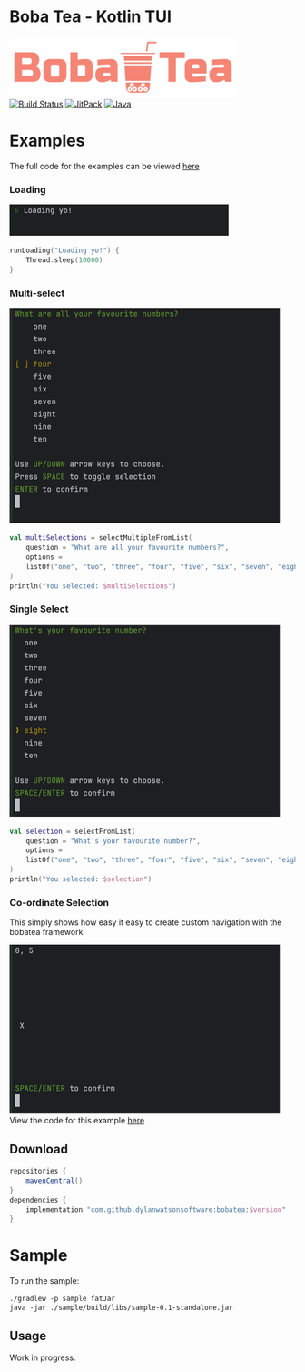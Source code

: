 # Boba Tea - Kotlin TUI

<p>
    <a href="https://github.com/dylanwatsonsoftware/bobatea"><img src="https://raw.githubusercontent.com/dylanwatsonsoftware/bobatea/refs/heads/main/bobatea.png" width="400" alt="Boba Tea"/></a><br/>
    <a href="https://github.com/dylanwatsonsoftware/bobatea/actions"><img src="https://github.com/dylanwatsonsoftware/bobatea/actions/workflows/build.yml/badge.svg" alt="Build Status"/></a>
    <a href="https://jitpack.io/#dylanwatsonsoftware/bobatea"><img src="https://jitpack.io/v/dylanwatsonsoftware/bobatea.svg" alt="JitPack"/></a>
    <a href="https://docs.oracle.com/javase/8/"><img src="https://img.shields.io/badge/java-11+-informational" alt="Java"/></a>
</p>

# Examples
The full code for the examples can be viewed [here](https://github.com/dylanwatsonsoftware/bobatea/blob/main/sample/src/main/kotlin/com/example/App.kt)

### Loading
<img src="https://raw.githubusercontent.com/dylanwatsonsoftware/bobatea/refs/heads/main/images/loading.gif" /><br/>
```kotlin
runLoading("Loading yo!") {
    Thread.sleep(10000)
}
```

### Multi-select
<img src="https://raw.githubusercontent.com/dylanwatsonsoftware/bobatea/refs/heads/main/images/multiselect.gif" /><br/>
```kotlin
val multiSelections = selectMultipleFromList(
    question = "What are all your favourite numbers?",
    options =
    listOf("one", "two", "three", "four", "five", "six", "seven", "eight", "nine", "ten"),
)
println("You selected: $multiSelections")
```
### Single Select
<img src="https://raw.githubusercontent.com/dylanwatsonsoftware/bobatea/refs/heads/main/images/singleselect.gif" /><br/>
```kotlin
val selection = selectFromList(
    question = "What's your favourite number?",
    options =
    listOf("one", "two", "three", "four", "five", "six", "seven", "eight", "nine", "ten"),
)
println("You selected: $selection")
```

### Co-ordinate Selection
This simply shows how easy it easy to create custom navigation with the bobatea framework

<img src="https://raw.githubusercontent.com/dylanwatsonsoftware/bobatea/refs/heads/main/images/coords.gif" /><br/>
View the code for this example [here](https://github.com/dylanwatsonsoftware/bobatea/blob/main/sample/src/main/kotlin/com/example/App.kt#L65-L103)

## Download

```gradle
repositories {
    mavenCentral()
}
dependencies {
    implementation "com.github.dylanwatsonsoftware:bobatea:$version"
}
```

# Sample

To run the sample:
```shell
./gradlew -p sample fatJar
java -jar ./sample/build/libs/sample-0.1-standalone.jar
```

## Usage

Work in progress.
